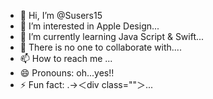 - 👋 Hi, I’m @Susers15
- 👀 I’m interested in Apple Design...
- 🌱 I’m currently learning Java Script & Swift...
- 💞️ There is no one to collaborate with....
- 📫 How to reach me ...
- 😄 Pronouns: oh...yes‼️
- ⚡ Fun fact: .→＜div class=""＞...

<!---
Susers15/Susers15 is a ✨ special ✨ repository because its `README.md` (this file) appears on your GitHub profile.
You can click the Preview link to take a look at your changes.
--->
